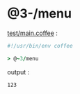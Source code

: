 [‼️]: ✏️README.mdt

# @3-/menu

[test/main.coffee](./test/main.coffee) :

```coffee
#!/usr/bin/env coffee

> @~3/menu
```

output :

```
123
```
